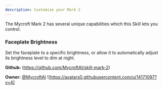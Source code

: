```yaml
---
description: Customize your Mark 2
---
```

The Mycroft Mark 2 has several unique capabilities which this Skill lets you
control.

###  Faceplate Brightness
Set the faceplate to a specific brightness, or allow it to automatically adjust
its brightness level to dim at night.

**Github:** (https://github.com/MycroftAI/skill-mark-2)

**Owner:** [@MycroftAI](https://github.com/MycroftAI) ![https://avatars0.githubusercontent.com/u/14171097?v=4]

